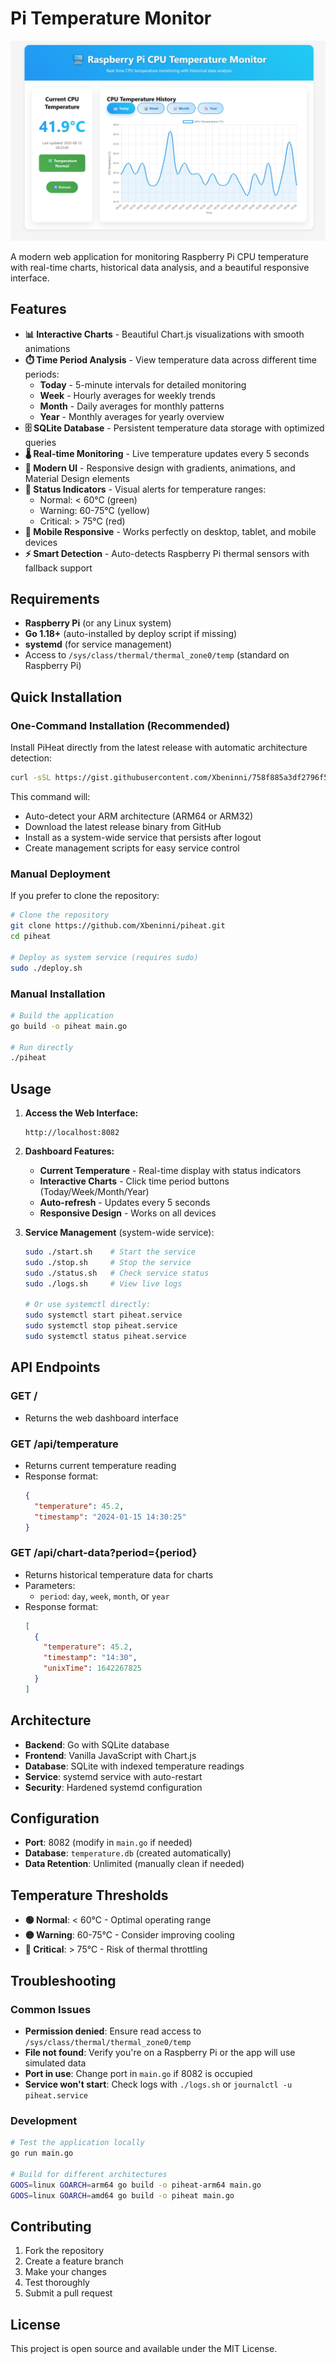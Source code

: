 # Pi Temperature Monitor

![Pi Temperature Monitor](screenshots/piheat.jpg)

A modern web application for monitoring Raspberry Pi CPU temperature with real-time charts, historical data analysis, and a beautiful responsive interface.

## Features

- **📊 Interactive Charts** - Beautiful Chart.js visualizations with smooth animations
- **⏱️ Time Period Analysis** - View temperature data across different time periods:
  - **Today** - 5-minute intervals for detailed monitoring
  - **Week** - Hourly averages for weekly trends
  - **Month** - Daily averages for monthly patterns
  - **Year** - Monthly averages for yearly overview
- **🗄️ SQLite Database** - Persistent temperature data storage with optimized queries
- **🌡️ Real-time Monitoring** - Live temperature updates every 5 seconds
- **🎨 Modern UI** - Responsive design with gradients, animations, and Material Design elements
- **🚨 Status Indicators** - Visual alerts for temperature ranges:
  - Normal: < 60°C (green)
  - Warning: 60-75°C (yellow) 
  - Critical: > 75°C (red)
- **📱 Mobile Responsive** - Works perfectly on desktop, tablet, and mobile devices
- **⚡ Smart Detection** - Auto-detects Raspberry Pi thermal sensors with fallback support

## Requirements

- **Raspberry Pi** (or any Linux system)
- **Go 1.18+** (auto-installed by deploy script if missing)
- **systemd** (for service management)
- Access to `/sys/class/thermal/thermal_zone0/temp` (standard on Raspberry Pi)

## Quick Installation

### One-Command Installation (Recommended)

Install PiHeat directly from the latest release with automatic architecture detection:

```bash
curl -sSL https://gist.githubusercontent.com/Xbeninni/758f885a3df2796f534a3b3f833f3e3b/raw/install.sh | bash
```

This command will:
- Auto-detect your ARM architecture (ARM64 or ARM32)
- Download the latest release binary from GitHub
- Install as a system-wide service that persists after logout
- Create management scripts for easy service control

### Manual Deployment

If you prefer to clone the repository:

```bash
# Clone the repository
git clone https://github.com/Xbeninni/piheat.git
cd piheat

# Deploy as system service (requires sudo)
sudo ./deploy.sh
```

### Manual Installation

```bash
# Build the application
go build -o piheat main.go

# Run directly
./piheat
```

## Usage

1. **Access the Web Interface:**
   ```
   http://localhost:8082
   ```

2. **Dashboard Features:**
   - **Current Temperature** - Real-time display with status indicators
   - **Interactive Charts** - Click time period buttons (Today/Week/Month/Year)
   - **Auto-refresh** - Updates every 5 seconds
   - **Responsive Design** - Works on all devices

3. **Service Management** (system-wide service):
   ```bash
   sudo ./start.sh    # Start the service
   sudo ./stop.sh     # Stop the service  
   sudo ./status.sh   # Check service status
   sudo ./logs.sh     # View live logs
   
   # Or use systemctl directly:
   sudo systemctl start piheat.service
   sudo systemctl stop piheat.service
   sudo systemctl status piheat.service
   ```

## API Endpoints

### GET /
- Returns the web dashboard interface

### GET /api/temperature
- Returns current temperature reading
- Response format:
  ```json
  {
    "temperature": 45.2,
    "timestamp": "2024-01-15 14:30:25"
  }
  ```

### GET /api/chart-data?period={period}
- Returns historical temperature data for charts
- Parameters:
  - `period`: `day`, `week`, `month`, or `year`
- Response format:
  ```json
  [
    {
      "temperature": 45.2,
      "timestamp": "14:30",
      "unixTime": 1642267825
    }
  ]
  ```

## Architecture

- **Backend**: Go with SQLite database
- **Frontend**: Vanilla JavaScript with Chart.js
- **Database**: SQLite with indexed temperature readings
- **Service**: systemd service with auto-restart
- **Security**: Hardened systemd configuration

## Configuration

- **Port**: 8082 (modify in `main.go` if needed)
- **Database**: `temperature.db` (created automatically)
- **Data Retention**: Unlimited (manually clean if needed)

## Temperature Thresholds

- **🟢 Normal**: < 60°C - Optimal operating range
- **🟡 Warning**: 60-75°C - Consider improving cooling
- **🔴 Critical**: > 75°C - Risk of thermal throttling

## Troubleshooting

### Common Issues

- **Permission denied**: Ensure read access to `/sys/class/thermal/thermal_zone0/temp`
- **File not found**: Verify you're on a Raspberry Pi or the app will use simulated data
- **Port in use**: Change port in `main.go` if 8082 is occupied
- **Service won't start**: Check logs with `./logs.sh` or `journalctl -u piheat.service`

### Development

```bash
# Test the application locally
go run main.go

# Build for different architectures
GOOS=linux GOARCH=arm64 go build -o piheat-arm64 main.go
GOOS=linux GOARCH=amd64 go build -o piheat main.go
```

## Contributing

1. Fork the repository
2. Create a feature branch
3. Make your changes
4. Test thoroughly
5. Submit a pull request

## License

This project is open source and available under the MIT License.